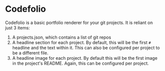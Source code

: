 # Codefolio

Codefolio is a basic portfolio renderer for your git projects. It is reliant on just 3 items:

1. A projects.json, which contains a list of git repos
2. A headline section for each project. By default, this will be the first `#` headline and the text within it. This can also be configured per project to be a different file.
3. A headline image for each project. By default this will be the first image in the project's README. Again, this can be configured per project.